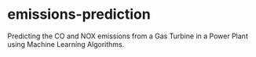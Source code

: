 # emissions-prediction
Predicting the CO and NOX emissions from a Gas Turbine in a Power Plant using Machine Learning Algorithms.
